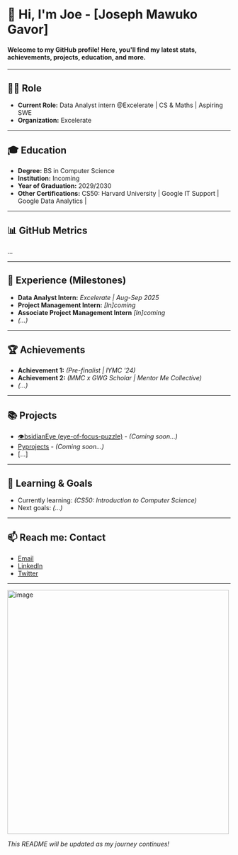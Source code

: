# 👋 Hi, I'm Joe - [Joseph Mawuko Gavor]

#### Welcome to my GitHub profile! Here, you'll find my latest stats, achievements, projects, education, and more.

---

## 👨‍💻 Role

- **Current Role:** Data Analyst intern @Excelerate | CS & Maths | Aspiring SWE
- **Organization:** Excelerate

---

## 🎓 Education

- **Degree:** BS in Computer Science
- **Institution:** Incoming
- **Year of Graduation:** 2029/2030
- **Other Certifications:** CS50: Harvard University | Google IT Support | Google Data Analytics |

---

## 📊 GitHub Metrics

<!--START_SECTION:metrics-->
...
<!--END_SECTION:metrics-->

---

## 🚀 Experience (Milestones)

- **Data Analyst Intern:** _Excelerate | Aug-Sep 2025_
- **Project Management Intern:** _[In]coming_
- **Associate Project Management Intern** _[In]coming_
- *(...)*

---

## 🏆 Achievements

- **Achievement 1:** _(Pre-finalist | IYMC '24)_
- **Achievement 2:** _(MMC x GWG Scholar | Mentor Me Collective)_
- *(...)*

---

## 📚 Projects

- [👁bsidianEye (eye-of-focus-puzzle)](#) - _(Coming soon...)_
- [Pyprojects](#) - _(Coming soon...)_
- [...]

---

## 🌱 Learning & Goals

- Currently learning: _(CS50: Introduction to Computer Science)_
- Next goals: _(...)_

---

## 📫 Reach me: Contact

- [Email](mailto:josephgavor100@email.com)
- [LinkedIn](https://linkedin.com/in/joseph-gavor100)
- [Twitter](https://twitter.com/joe.dev100)

---

<img width="500" height="550" alt="image" src="https://github.com/user-attachments/assets/c61c9ba6-a03a-4622-90c6-3328211c5a87" />


_This README will be updated as my journey continues!_
